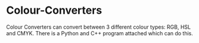# Colour-Converters

Colour Converters can convert between 3 different colour types: RGB, HSL and CMYK. There is a Python and C++ program attached which can do this.
